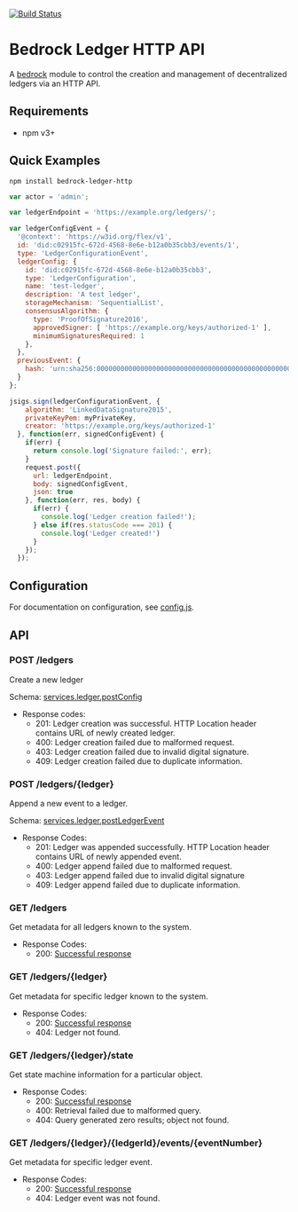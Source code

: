 [![Build Status](http://ci.digitalbazaar.com/buildStatus/icon?job=bedrock-ledger-http)](http://ci.digitalbazaar.com/job/bedrock-ledger-http)

# Bedrock Ledger HTTP API

A [bedrock][] module to control the creation and management of decentralized
ledgers via an HTTP API.

## Requirements

- npm v3+

## Quick Examples

```
npm install bedrock-ledger-http
```

```js
var actor = 'admin';

var ledgerEndpoint = 'https://example.org/ledgers/';

var ledgerConfigEvent = {
  '@context': 'https://w3id.org/flex/v1',
  id: 'did:c02915fc-672d-4568-8e6e-b12a0b35cbb3/events/1',
  type: 'LedgerConfigurationEvent',
  ledgerConfig: {
    id: 'did:c02915fc-672d-4568-8e6e-b12a0b35cbb3',
    type: 'LedgerConfiguration',
    name: 'test-ledger',
    description: 'A test ledger',
    storageMechanism: 'SequentialList',
    consensusAlgorithm: {
      type: 'ProofOfSignature2016',
      approvedSigner: [ 'https://example.org/keys/authorized-1' ],
      minimumSignaturesRequired: 1
    },
  },
  previousEvent: {
    hash: 'urn:sha256:0000000000000000000000000000000000000000000000000000000000000000';
  }
};

jsigs.sign(ledgerConfigurationEvent, {
    algorithm: 'LinkedDataSignature2015',
    privateKeyPem: myPrivateKey,
    creator: 'https://example.org/keys/authorized-1'
  }, function(err, signedConfigEvent) {
    if(err) {
      return console.log('Signature failed:', err);
    }
    request.post({
      url: ledgerEndpoint,
      body: signedConfigEvent,
      json: true
    }, function(err, res, body) {
      if(err) {
        console.log('Ledger creation failed!');
      } else if(res.statusCode === 201) {
        console.log('Ledger created!')
      }
    });
  });
```

## Configuration

For documentation on configuration, see [config.js](./lib/config.js).

## API

### POST /ledgers

Create a new ledger

Schema: [services.ledger.postConfig](./schemas/services.ledger.js)

 * Response codes:
    * 201: Ledger creation was successful. HTTP Location header contains URL of newly created ledger.
    * 400: Ledger creation failed due to malformed request.
    * 403: Ledger creation failed due to invalid digital signature.
    * 409: Ledger creation failed due to duplicate information.

### POST /ledgers/{ledger}

Append a new event to a ledger.

Schema: [services.ledger.postLedgerEvent](./schemas/services.ledger.js)

  * Response Codes:
    * 201: Ledger was appended successfully. HTTP Location header contains URL of newly appended event.
    * 400: Ledger append failed due to malformed request.
    * 403: Ledger append failed due to invalid digital signature
    * 409: Ledger append failed due to duplicate information.

### GET /ledgers

Get metadata for all ledgers known to the system.

  * Response Codes:
    * 200: [Successful response](./docs/examples/get.ledgers.jsonld)

### GET /ledgers/{ledger}

Get metadata for specific ledger known to the system.

  * Response Codes:
    * 200: [Successful response](./docs/examples/get.ledger.jsonld)
    * 404: Ledger not found.

### GET /ledgers/{ledger}/state

Get state machine information for a particular object.

  * Response Codes:
    * 200: [Successful response](./docs/examples/get.ledger.state.jsonld)
    * 400: Retrieval failed due to malformed query.
    * 404: Query generated zero results; object not found.

### GET /ledgers/{ledger}/{ledgerId}/events/{eventNumber}

Get metadata for specific ledger event.

  * Response Codes:
    * 200: [Successful response](./docs/examples/get.ledger.event.jsonld)
    * 404: Ledger event was not found.

[bedrock]: https://github.com/digitalbazaar/bedrock
